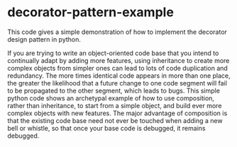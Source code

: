 decorator-pattern-example
=========================

This code gives a simple demonstration of how to implement the decorator design pattern in python. 

If you are trying to write an object-oriented code base that you intend to continually adapt by adding more features, using inheritance to create more complex objects from simpler ones can lead to lots of code duplication and redundancy. The more times identical code appears in more than one place, the greater the likelihood that a future change to one code segment will fail to be propagated to the other segment, which leads to bugs. This simple python code shows an archetypal example of how to use composition, rather than inheritance, to start from a simple object, and build ever more complex objects with new features. The major advantage of composition is that the existing code base need not ever be touched when adding a new bell or whistle, so that once your base code is debugged, it remains debugged.
